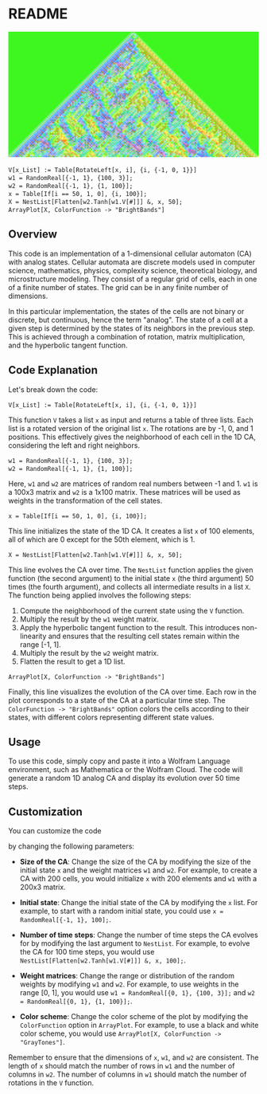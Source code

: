 # README

<img src="https://raw.githubusercontent.com/williamedwardhahn/HahnWolframCA/main/CA1.png" style=" width: 600px;">

```wolfram
V[x_List] := Table[RotateLeft[x, i], {i, {-1, 0, 1}}]
w1 = RandomReal[{-1, 1}, {100, 3}];
w2 = RandomReal[{-1, 1}, {1, 100}];
x = Table[If[i == 50, 1, 0], {i, 100}];
X = NestList[Flatten[w2.Tanh[w1.V[#]]] &, x, 50];
ArrayPlot[X, ColorFunction -> "BrightBands"]
```

## Overview

This code is an implementation of a 1-dimensional cellular automaton (CA) with analog states. Cellular automata are discrete models used in computer science, mathematics, physics, complexity science, theoretical biology, and microstructure modeling. They consist of a regular grid of cells, each in one of a finite number of states. The grid can be in any finite number of dimensions.

In this particular implementation, the states of the cells are not binary or discrete, but continuous, hence the term "analog". The state of a cell at a given step is determined by the states of its neighbors in the previous step. This is achieved through a combination of rotation, matrix multiplication, and the hyperbolic tangent function.

## Code Explanation

Let's break down the code:

```wolfram
V[x_List] := Table[RotateLeft[x, i], {i, {-1, 0, 1}}]
```
This function `V` takes a list `x` as input and returns a table of three lists. Each list is a rotated version of the original list `x`. The rotations are by -1, 0, and 1 positions. This effectively gives the neighborhood of each cell in the 1D CA, considering the left and right neighbors.

```wolfram
w1 = RandomReal[{-1, 1}, {100, 3}];
w2 = RandomReal[{-1, 1}, {1, 100}];
```
Here, `w1` and `w2` are matrices of random real numbers between -1 and 1. `w1` is a 100x3 matrix and `w2` is a 1x100 matrix. These matrices will be used as weights in the transformation of the cell states.

```wolfram
x = Table[If[i == 50, 1, 0], {i, 100}];
```
This line initializes the state of the 1D CA. It creates a list `x` of 100 elements, all of which are 0 except for the 50th element, which is 1.

```wolfram
X = NestList[Flatten[w2.Tanh[w1.V[#]]] &, x, 50];
```
This line evolves the CA over time. The `NestList` function applies the given function (the second argument) to the initial state `x` (the third argument) 50 times (the fourth argument), and collects all intermediate results in a list `X`. The function being applied involves the following steps:

1. Compute the neighborhood of the current state using the `V` function.
2. Multiply the result by the `w1` weight matrix.
3. Apply the hyperbolic tangent function to the result. This introduces non-linearity and ensures that the resulting cell states remain within the range [-1, 1].
4. Multiply the result by the `w2` weight matrix.
5. Flatten the result to get a 1D list.

```wolfram
ArrayPlot[X, ColorFunction -> "BrightBands"]
```
Finally, this line visualizes the evolution of the CA over time. Each row in the plot corresponds to a state of the CA at a particular time step. The `ColorFunction -> "BrightBands"` option colors the cells according to their states, with different colors representing different state values.

## Usage

To use this code, simply copy and paste it into a Wolfram Language environment, such as Mathematica or the Wolfram Cloud. The code will generate a random 1D analog CA and display its evolution over 50 time steps.

## Customization

You can customize the code

by changing the following parameters:

- **Size of the CA**: Change the size of the CA by modifying the size of the initial state `x` and the weight matrices `w1` and `w2`. For example, to create a CA with 200 cells, you would initialize `x` with 200 elements and `w1` with a 200x3 matrix.

- **Initial state**: Change the initial state of the CA by modifying the `x` list. For example, to start with a random initial state, you could use `x = RandomReal[{-1, 1}, 100];`.

- **Number of time steps**: Change the number of time steps the CA evolves for by modifying the last argument to `NestList`. For example, to evolve the CA for 100 time steps, you would use `NestList[Flatten[w2.Tanh[w1.V[#]]] &, x, 100];`.

- **Weight matrices**: Change the range or distribution of the random weights by modifying `w1` and `w2`. For example, to use weights in the range [0, 1], you would use `w1 = RandomReal[{0, 1}, {100, 3}];` and `w2 = RandomReal[{0, 1}, {1, 100}];`.

- **Color scheme**: Change the color scheme of the plot by modifying the `ColorFunction` option in `ArrayPlot`. For example, to use a black and white color scheme, you would use `ArrayPlot[X, ColorFunction -> "GrayTones"]`.

Remember to ensure that the dimensions of `x`, `w1`, and `w2` are consistent. The length of `x` should match the number of rows in `w1` and the number of columns in `w2`. The number of columns in `w1` should match the number of rotations in the `V` function.

